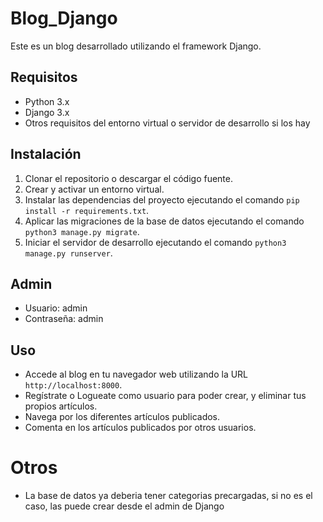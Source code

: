# Blog_Django

Este es un blog desarrollado utilizando el framework Django.

## Requisitos

- Python 3.x
- Django 3.x
- Otros requisitos del entorno virtual o servidor de desarrollo si los hay

## Instalación

1. Clonar el repositorio o descargar el código fuente.
2. Crear y activar un entorno virtual.
3. Instalar las dependencias del proyecto ejecutando el comando `pip install -r requirements.txt`.
4. Aplicar las migraciones de la base de datos ejecutando el comando `python3 manage.py migrate`.
5. Iniciar el servidor de desarrollo ejecutando el comando `python3 manage.py runserver`.

## Admin

- Usuario: admin
- Contraseña: admin

## Uso

- Accede al blog en tu navegador web utilizando la URL `http://localhost:8000`.
- Regístrate o Logueate como usuario para poder crear, y eliminar tus propios artículos.
- Navega por los diferentes artículos publicados.
- Comenta en los artículos publicados por otros usuarios.

# Otros 

- La base de datos ya deberia tener categorias precargadas, si no es el caso, las puede crear desde el admin de Django